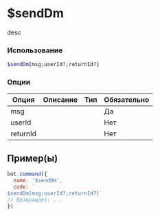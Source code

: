 # $sendDm
desc
### Использование
```php
$sendDm[msg;userId?;returnId?]
```

### Опции

| Опция | Описание | Тип | Обязательно |
|--------|-------------|------|----------|
| msg |  |  | Да | 
| userId |  |  | Нет | 
| returnId |  |  | Нет |
## Пример(ы)

```javascript
bot.command({
  name: '$sendDm',
  code: `
$sendDm[msg;userId?;returnId?]`
// Возвращает: ...
})
```
